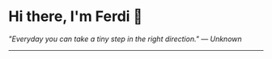 <h1>Hi there, I'm Ferdi 👋</h1>

<p><em>
  "Everyday you can take a tiny step in the right direction." — Unknown
</em></p>

---
